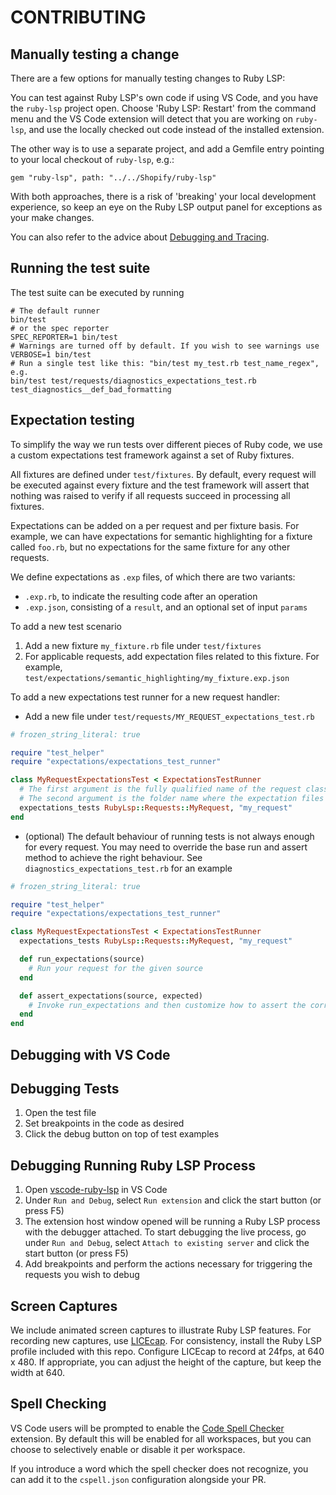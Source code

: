 # CONTRIBUTING

## Manually testing a change

There are a few options for manually testing changes to Ruby LSP:

You can test against Ruby LSP's own code if using VS Code, and you have the `ruby-lsp` project open. Choose 'Ruby LSP: Restart' from the command menu and the VS Code extension will detect that you are working on `ruby-lsp`, and use the locally checked out code instead of the installed extension.

The other way is to use a separate project, and add a Gemfile entry pointing to your local checkout of `ruby-lsp`, e.g.:

```
gem "ruby-lsp", path: "../../Shopify/ruby-lsp"
```

With both approaches, there is a risk of 'breaking' your local development experience, so keep an eye on the Ruby LSP output panel for exceptions as your make changes.

You can also refer to the advice about [Debugging and Tracing](https://github.com/Shopify/vscode-ruby-lsp#debugging).

## Running the test suite

The test suite can be executed by running
```shell
# The default runner
bin/test
# or the spec reporter
SPEC_REPORTER=1 bin/test
# Warnings are turned off by default. If you wish to see warnings use
VERBOSE=1 bin/test
# Run a single test like this: "bin/test my_test.rb test_name_regex", e.g.
bin/test test/requests/diagnostics_expectations_test.rb test_diagnostics__def_bad_formatting
```

## Expectation testing

To simplify the way we run tests over different pieces of Ruby code, we use a custom expectations test framework against
a set of Ruby fixtures.

All fixtures are defined under `test/fixtures`. By default, every request will be executed against every fixture
and the test framework will assert that nothing was raised to verify if all requests succeed in processing all fixtures.

Expectations can be added on a per request and per fixture basis. For example, we can have expectations for semantic
highlighting for a fixture called `foo.rb`, but no expectations for the same fixture for any other requests.

We define expectations as `.exp` files, of which there are two variants:
- `.exp.rb`, to indicate the resulting code after an operation
- `.exp.json`, consisting of a `result`, and an optional set of input `params`

To add a new test scenario

1. Add a new fixture `my_fixture.rb` file under `test/fixtures`
2. For applicable requests, add expectation files related to this fixture. For example,
`test/expectations/semantic_highlighting/my_fixture.exp.json`

To add a new expectations test runner for a new request handler:

- Add a new file under `test/requests/MY_REQUEST_expectations_test.rb`

```ruby
# frozen_string_literal: true

require "test_helper"
require "expectations/expectations_test_runner"

class MyRequestExpectationsTest < ExpectationsTestRunner
  # The first argument is the fully qualified name of the request class
  # The second argument is the folder name where the expectation files are
  expectations_tests RubyLsp::Requests::MyRequest, "my_request"
end
```

- (optional) The default behaviour of running tests is not always enough for every request. You may need to override
the base run and assert method to achieve the right behaviour. See `diagnostics_expectations_test.rb` for an
example

```ruby
# frozen_string_literal: true

require "test_helper"
require "expectations/expectations_test_runner"

class MyRequestExpectationsTest < ExpectationsTestRunner
  expectations_tests RubyLsp::Requests::MyRequest, "my_request"

  def run_expectations(source)
    # Run your request for the given source
  end

  def assert_expectations(source, expected)
    # Invoke run_expectations and then customize how to assert the correct responses
  end
end
```

## Debugging with VS Code

## Debugging Tests

1. Open the test file
2. Set breakpoints in the code as desired
3. Click the debug button on top of test examples

## Debugging Running Ruby LSP Process

1. Open [vscode-ruby-lsp](https://github.com/Shopify/vscode-ruby-lsp) in VS Code
2. Under `Run and Debug`, select `Run extension` and click the start button (or press F5)
3. The extension host window opened will be running a Ruby LSP process with the debugger attached. To start debugging
the live process, go under `Run and Debug`, select `Attach to existing server` and click the start button (or
press F5)
4. Add breakpoints and perform the actions necessary for triggering the requests you wish to debug

## Screen Captures

We include animated screen captures to illustrate Ruby LSP features.
For recording new captures, use [LICEcap](https://www.cockos.com/licecap/).
For consistency, install the Ruby LSP profile included with this repo.
Configure LICEcap to record at 24fps, at 640 x 480.
If appropriate, you can adjust the height of the capture, but keep the width at 640.

## Spell Checking

VS Code users will be prompted to enable the [Code Spell
Checker](https://marketplace.visualstudio.com/items?itemName=streetsidesoftware.code-spell-checker) extension. By
default this will be enabled for all workspaces, but you can choose to selectively enable or disable it per workspace.

If you introduce a word which the spell checker does not recognize, you can add it to the `cspell.json` configuration
alongside your PR.
